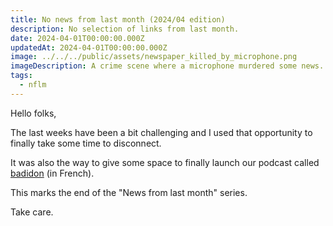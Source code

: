 ```yaml
---
title: No news from last month (2024/04 edition)
description: No selection of links from last month.
date: 2024-04-01T00:00:00.000Z
updatedAt: 2024-04-01T00:00:00.000Z
image: ../../../public/assets/newspaper_killed_by_microphone.png
imageDescription: A crime scene where a microphone murdered some news. Generated with SDXL 1.0.
tags:
  - nflm
---
```


Hello folks,

The last weeks have been a bit challenging and I used that opportunity to finally take some time to disconnect.

It was also the way to give some space to finally launch our podcast called [badidon](https://sieg.fr/ied/badidon) (in French).

This marks the end of the "News from last month" series.

Take care.
